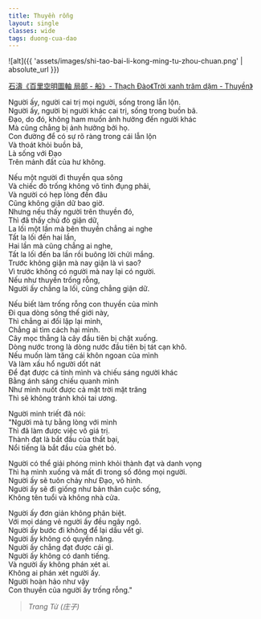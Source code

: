 ```yaml
---
title: Thuyền rỗng
layout: single
classes: wide
tags: duong-cua-dao
---
```


![alt]({{ 'assets/images/shi-tao-bai-li-kong-ming-tu-zhou-chuan.png' | absolute_url }})
> <cite>
<a target="_blank" href="https://www.hcsartmuseum.com/projects/21804/">
石濤《百里空明圖軸 局部 - 船》- Thạch Đào《Trời xanh trăm dặm - Thuyền》
</a>
</cite>

Người ấy, người cai trị mọi người, sống trong lẫn lộn.\
Người ấy, người bị người khác cai trị, sống trong buồn bã.\
Đạo, do đó, không ham muốn ảnh hưởng đến người khác\
Mà cũng chẳng bị ảnh hưởng bởi họ.\
Con đường để có sự rõ ràng trong cái lẫn lộn\
Và thoát khỏi buồn bã,\
Là sống với Đạo\
Trên mảnh đất của hư không.

Nếu một người đi thuyền qua sông\
Và chiếc đò trống không vô tình đụng phải,\
Và người có hẹp lòng đến đâu\
Cũng không giận dữ bao giờ.\
Nhưng nếu thấy người trên thuyền đó,\
Thì đã thấy chủ đò giận dữ,\
La lối một lần mà bên thuyền chẳng ai nghe\
Tất la lối đến hai lần,\
Hai lần mà cũng chẳng ai nghe,\
Tất la lối đến ba lần rồi buông lời chửi mắng.\
Trước không giận mà nay giận là vì sao?\
Vì trước không có người mà nay lại có người.\
Nếu như thuyền trống rỗng,\
Người ấy chẳng la lối, cũng chẳng giận dữ.

Nếu biết làm trống rỗng con thuyền của mình\
Đi qua dòng sông thế giới này,\
Thì chẳng ai đối lập lại mình,\
Chẳng ai tìm cách hại mình.\
Cây mọc thẳng là cây đầu tiên bị chặt xuống.\
Dòng nước trong là dòng nước đầu tiên bị tát cạn khô.\
Nếu muốn làm tăng cái khôn ngoan của mình\
Và làm xấu hổ người dốt nát\
Để đạt được cá tính mình và chiếu sáng người khác\
Bằng ánh sáng chiếu quanh mình\
Như mình nuốt được cả mặt trời mặt trăng\
Thì sẽ không tránh khỏi tai ương.

Người minh triết đã nói:\
"Người mà tự bằng lòng với mình\
Thì đã làm được việc vô giá trị.\
Thành đạt là bắt đầu của thất bại,\
Nổi tiếng là bắt đầu của ghét bỏ.

Người có thể giải phóng mình khỏi thành đạt và danh vọng\
Thì hạ mình xuống và mất đi trong số đông mọi người.\
Người ấy sẽ tuôn chảy như Đạo, vô hình.\
Người ấy sẽ đi giống như bản thân cuộc sống,\
Không tên tuổi và không nhà cửa.

Người ấy đơn giản không phân biệt.\
Với mọi dáng vẻ người ấy đều ngây ngô.\
Người ấy bước đi không để lại dấu vết gì.\
Người ấy không có quyền năng.\
Người ấy chẳng đạt được cái gì.\
Người ấy không có danh tiếng.\
Và người ấy không phán xét ai.\
Không ai phán xét người ấy.\
Người hoàn hảo như vậy\
Con thuyền của người ấy trống rỗng."

> <cite> Trang Tử (庄子) </cite> 